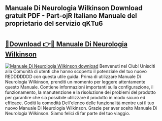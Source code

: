 ## Manuale Di Neurologia Wilkinson Download gratuit PDF - Part-ojR Italiano Manuale del proprietario del servizio qKTu6

# <h2><a href="http://dfgfwm0.blite.top/?on=Manuale+Di+Neurologia+Wilkinson">🔗Download 👉🔴 Manuale Di Neurologia Wilkinson</a></h2>

[![Manuale Di Neurologia Wilkinson download](https://i.imgur.com/lujVjoI.png)](http://dfgfwm0.blite.top/?on=Manuale+Di+Neurologia+Wilkinson)
Benvenuti nel Club! Unisciti alla Comunità di utenti che hanno scoperto il potenziale del tuo nuovo REDDDDDDD con questa utile guida. Prima di utilizzare Manuale Di Neurologia Wilkinson, prenditi un momento per leggere attentamente questo Manuale. Contiene informazioni importanti sulla configurazione, il funzionamento, la manutenzione e la risoluzione dei problemi del prodotto per garantire che sia possibile utilizzare il prodotto in modo sicuro ed efficace. Goditi la comodità Dell'elenco delle funzionalità mentre usi il tuo nuovo Manuale Di Neurologia Wilkinson. Grazie per aver scelto Manuale Di Neurologia Wilkinson. Siamo felici di far parte del tuo viaggio.
